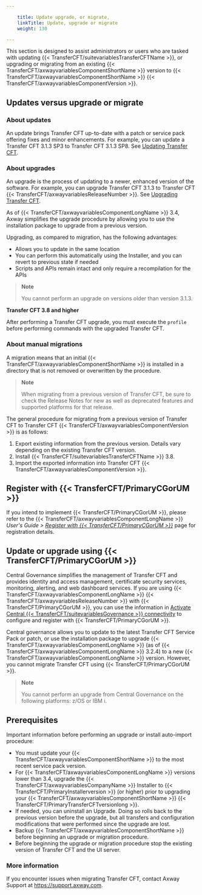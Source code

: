 ```yaml
---

    title: Update upgrade, or migrate,
    linkTitle: Update, upgrade or migrate 
    weight: 130

---
```

This section is designed to assist administrators or users who are tasked with updating {{< TransferCFT/suitevariablesTransferCFTName  >}}, or upgrading or migrating from an existing {{< TransferCFT/axwayvariablesComponentShortName  >}} version to {{< TransferCFT/axwayvariablesComponentShortName  >}} {{< TransferCFT/axwayvariablesComponentVersion  >}}.

## Updates versus upgrade or migrate

### About updates

An update brings Transfer CFT up-to-date with a patch or service pack offering fixes and minor enhancements. For example, you can update a Transfer CFT 3.1.3 SP3 to Transfer CFT 3.1.3 SP8. See [Updating Transfer CFT](update_cft_unix).

### About upgrades

An upgrade is the process of updating to a newer, enhanced version of the software. For example, you can upgrade Transfer CFT 3.1.3 to Transfer CFT {{< TransferCFT/axwayvariablesReleaseNumber  >}}. See [Upgrading Transfer CFT](upgrade_intro_ux).

As of {{< TransferCFT/axwayvariablesComponentLongName  >}} 3.4, Axway simplifies the upgrade procedure by allowing you to use the installation package to upgrade from a previous version.

Upgrading, as compared to migration, has the following advantages:

- Allows you to update in the same location
- You can perform this automatically using the Installer, and you can revert to previous state if needed
- Scripts and APIs remain intact and only require a recompilation for the APIs

> **Note**
>
> You cannot perform an upgrade on versions older than version 3.1.3.

****Transfer CFT 3.8 and higher****

After performing a Transfer CFT upgrade, you must execute the <span class="code">`profile `</span>before performing commands with the upgraded Transfer CFT.

### About manual migrations

A migration means that an initial {{< TransferCFT/axwayvariablesComponentShortName  >}} is installed in a directory that is not removed or overwritten by the procedure.

> **Note**
>
> When migrating from a previous version of Transfer CFT, be sure to check the Release Notes for new as well as deprecated features and supported platforms for that release.

The general procedure for migrating from a previous version of Transfer CFT to Transfer CFT {{< TransferCFT/axwayvariablesComponentVersion  >}} is as follows:

1. Export existing information from the previous version. Details vary depending on the existing Transfer CFT version.
1. Install {{< TransferCFT/suitevariablesTransferCFTName >}} 3.8.
1. Import the exported information into Transfer CFT {{< TransferCFT/axwayvariablesComponentVersion >}}.

## Register with {{< TransferCFT/PrimaryCGorUM  >}}

If you intend to implement {{< TransferCFT/PrimaryCGorUM  >}}, please refer to the {{< TransferCFT/axwayvariablesComponentLongName  >}} *User's Guide &gt; [*Register with* {{< TransferCFT/PrimaryCGorUM  >}}](https://docs.axway.com/bundle/TransferCFT_36_UsersGuide_allOS_en_HTML5/page/Content/cft_installation/migrate/register_CG.htm)* page for registration details.

## Update or upgrade using {{< TransferCFT/PrimaryCGorUM  >}}

Central Governance simplifies the management of Transfer CFT and provides identity and access management, certificate security services, monitoring, alerting, and web dashboard services. If you are using {{< TransferCFT/axwayvariablesComponentLongName  >}} {{< TransferCFT/axwayvariablesReleaseNumber  >}} with {{< TransferCFT/PrimaryCGorUM  >}}, you can use the information in [Activate Central {{< TransferCFT/suitevariablesGovernance  >}} connectivity](../../../governance_services_intro/register_cg) to configure and register with {{< TransferCFT/PrimaryCGorUM  >}}.

Central governance allows you to update to the latest Transfer CFT Service Pack or patch, or use the installation package to upgrade {{< TransferCFT/axwayvariablesComponentLongName  >}} (as of {{< TransferCFT/axwayvariablesComponentLongName  >}} 3.2.4) to a new {{< TransferCFT/axwayvariablesComponentLongName  >}} version. However, you cannot migrate Transfer CFT using {{< TransferCFT/PrimaryCGorUM  >}}.

> **Note**
>
> You cannot perform an upgrade from Central Governance on the following platforms: z/OS or IBM i.

## Prerequisites

Important information before performing an upgrade or install auto-import procedure:

- You must update your {{< TransferCFT/axwayvariablesComponentShortName >}} to the most recent service pack version.
- For {{< TransferCFT/axwayvariablesComponentLongName >}} versions lower than 3.4, upgrade the {{< TransferCFT/axwayvariablesCompanyName >}} Installer to {{< TransferCFT/PrimaryInstallerversion >}} (or higher) prior to upgrading your {{< TransferCFT/axwayvariablesComponentShortName >}} {{< TransferCFT/PrimaryTransferCFTversionlong >}}.
- If needed, you can uninstall an Upgrade. Doing so rolls back to the previous version before the upgrade, but all transfers and configuration modifications that were performed since the upgrade are lost.
- Backup {{< TransferCFT/axwayvariablesComponentShortName >}} before beginning an upgrade or migration procedure.
- Before beginning the upgrade or migration procedure stop the existing version of Transfer CFT and the UI server.

### More information

If you encounter issues when migrating Transfer CFT, contact Axway Support at [<span class="Hyperlink">https://support.axway.com</span>](https://support.axway.com/).

